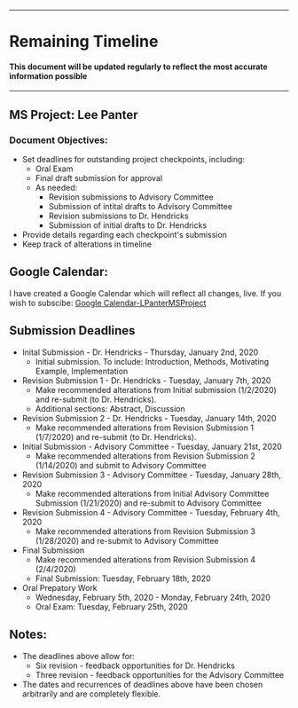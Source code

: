 ***
# Remaining Timeline
#### This document will be updated regularly to reflect the most accurate information possible

***

## MS Project: Lee Panter
### Document Objectives:
* Set deadlines for outstanding project checkpoints, including:
  * Oral Exam
  * Final draft submission for approval
  * As needed:
    * Revision submissions to Advisory Committee
    * Submission of intital drafts to Advisory Committee
    * Revision submissions to Dr. Hendricks
    * Submission of initial drafts to Dr. Hendricks
* Provide details regarding each checkpoint's submission
* Keep track of alterations in timeline


## Google Calendar:
I have created a Google Calendar which will reflect all changes, live.  If you wish to subscibe: [Google Calendar-LPanterMSProject](https://calendar.google.com/calendar?cid=aHZiOHI1cmEwcGd2MmI0aWk3ZnNsNG1vaGNAZ3JvdXAuY2FsZW5kYXIuZ29vZ2xlLmNvbQ)


## Submission Deadlines

* Inital Submission - Dr. Hendricks - Thursday, January 2nd, 2020
  * Initial submission.  To include: Introduction, Methods, Motivating Example, Implementation
* Revision Submission 1 - Dr. Hendricks - Tuesday, January 7th, 2020
  * Make recommended alterations from Initial submission (1/2/2020) and re-submit (to Dr. Hendricks).
  * Additional sections: Abstract, Discussion
* Revision Submission 2 - Dr. Hendricks - Tuesday, January 14th, 2020
  * Make recommended alterations from Revision Submission 1 (1/7/2020) and re-submit (to Dr. Hendricks).
* Initial Submission - Advisory Committee - Tuesday, January 21st, 2020
  * Make recommended alterations from Revision Submission 2 (1/14/2020) and submit to Advisory Committee
* Revision Submission 3 - Advisory Committee - Tuesday, January 28th, 2020
  * Make recommended alterations from Initial Advisory Committee Submission (1/21/2020) and re-submit to Advisory Committee
* Revision Submission 4 - Advisory Committee - Tuesday, February 4th, 2020
  * Make recommended alterations from Revision Submission 3 (1/28/2020) and re-submit to Advisory Committee
* Final Submission
  * Make recommended alterations from Revision Submission 4 (2/4/2020)
  * Final Submission: Tuesday, February 18th, 2020
* Oral Prepatory Work
  * Wednesday, February 5th, 2020 - Monday, February 24th, 2020
  * Oral Exam: Tuesday, February 25th, 2020


## Notes:

* The deadlines above allow for:
  * Six revision - feedback opportunities for Dr. Hendricks
  * Three revision - feedback opportunities for the Advisory Committee
* The dates and recurrences of deadlines above have been chosen arbitrarily and are completely flexible.
